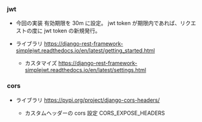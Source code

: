 ### jwt

- 今回の実装
  有効期限を 30m に設定。
  jwt token が期限内であれば、リクエストの度に jwt token の新規発行。

- ライブラリ
  https://django-rest-framework-simplejwt.readthedocs.io/en/latest/getting_started.html

  - カスタマイズ
    https://django-rest-framework-simplejwt.readthedocs.io/en/latest/settings.html

### cors

- ライブラリ
  https://pypi.org/project/django-cors-headers/

  - カスタムヘッダーの cors 設定
    CORS_EXPOSE_HEADERS
